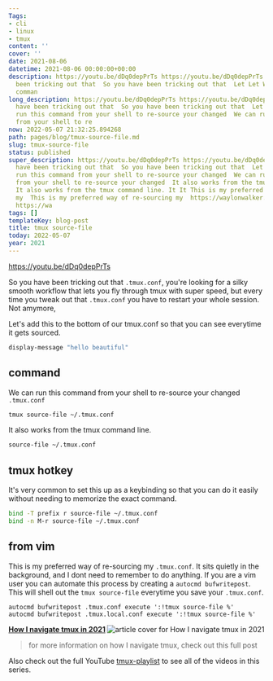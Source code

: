 ```yaml
---
Tags:
- cli
- linux
- tmux
content: ''
cover: ''
date: 2021-08-06
datetime: 2021-08-06 00:00:00+00:00
description: https://youtu.be/dDq0depPrTs https://youtu.be/dDq0depPrTs So you have
  been tricking out that  So you have been tricking out that  Let Let We can run this
  comman
long_description: https://youtu.be/dDq0depPrTs https://youtu.be/dDq0depPrTs So you
  have been tricking out that  So you have been tricking out that  Let Let We can
  run this command from your shell to re-source your changed  We can run this command
  from your shell to re
now: 2022-05-07 21:32:25.894268
path: pages/blog/tmux-source-file.md
slug: tmux-source-file
status: published
super_description: https://youtu.be/dDq0depPrTs https://youtu.be/dDq0depPrTs So you
  have been tricking out that  So you have been tricking out that  Let Let We can
  run this command from your shell to re-source your changed  We can run this command
  from your shell to re-source your changed  It also works from the tmux command line.
  It also works from the tmux command line. It It This is my preferred way of re-sourcing
  my  This is my preferred way of re-sourcing my  https://waylonwalker.com/tmux-nav-2021/
  https://wa
tags: []
templateKey: blog-post
title: tmux source-file
today: 2022-05-07
year: 2021
---
```


https://youtu.be/dDq0depPrTs

So you have been tricking out that `.tmux.conf`, you're looking for a silky
smooth workflow that lets you fly through tmux with super speed, but every time
you tweak out that `.tmux.conf` you have to restart your whole session. Not amymore,

Let's add this to the bottom of our tmux.conf so that you can see everytime it
gets sourced.

``` bash
display-message "hello beautiful"
```

## command

We can run this command from your shell to re-source your changed `.tmux.conf`

``` bash
tmux source-file ~/.tmux.conf
```

It also works from the tmux command line.

``` bash
source-file ~/.tmux.conf
```


## tmux hotkey

It's very common to set this up as a keybinding so that you can do it easily
without needing to memorize the exact command.

``` bash
bind -T prefix r source-file ~/.tmux.conf
bind -n M-r source-file ~/.tmux.conf
```

## from vim

This is my preferred way of re-sourcing my `.tmux.conf`.  It sits quietly in
the background, and I dont need to remember to do anything.  If you are a vim
user you can automate this process by creating a `autocmd bufwritepost`.  This
will shell out the `tmux source-file` everytime you save your `.tmux.conf`.

``` vim
autocmd bufwritepost .tmux.conf execute ':!tmux source-file %'
autocmd bufwritepost .tmux.local.conf execute ':!tmux source-file %'
```


  <div class="onelinelink-wrapper">
      <a class="onelinelink" href="https://waylonwalker.com/tmux-nav-2021/">
          <img style="float: right;" align='right' src="https://images.waylonwalker.com/tmux-nav-2021-og_250x140.png" alt="article cover for 
 How I navigate tmux in 2021
"/>
          <p><strong>
 How I navigate tmux in 2021
</strong></p>
      </a>
  </div>


> for more information on how I navigate tmux, check out this full post


Also check out the full YouTube
[tmux-playlist](https://www.youtube.com/playlist?list=PLTRNG6WIHETB4reAxbWza3CZeP9KL6Bkr)
to see all of the videos in this series.